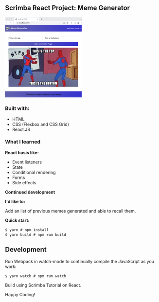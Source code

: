 <h2> Scrimba React Project: Meme Generator</h2>

<img src="./screenshots/Reactscreenshot.png" width=50%/>

<h3>Built with:</h3>
<ul>
  <li>HTML </li> 
  <li>CSS (Flexbox and CSS Grid)</li>
  <li>React.JS</li> 
</ul>

<h3>What I learned</h3>

<b>React basis like:</b>

<ul>
  <li>Event listeners</li>
  <li>State</li>
  <li>Conditional rendering</li>
  <li>Forms</li>
  <li>Side effects</li>

</ul>

<b>Continued development</b>

<b>I'd like to:</b>

Add an list of previous memes generated and able to recall them.


<b>Quick start:</b>

```
$ yarn # npm install
$ yarn build # npm run build
````

## Development

Run Webpack in watch-mode to continually compile the JavaScript as you work:

```
$ yarn watch # npm run watch
```

Build using Scrimba Tutorial on React.

Happy Coding!
